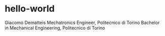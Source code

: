 # hello-world
Giacomo Dematteis
Mechatronics Engineer, Politecnico di Torino
Bachelor in Mechanical Engineering, Politecnico di Torino
